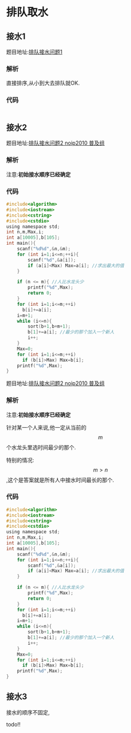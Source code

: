 # 排队取水

## 接水1

题目地址:[排队接水问题1 ](https://www.luogu.org/problemnew/show/P1223)

### 解析

直接排序,从小到大去排队就OK.

### 代码

```c
```


## 接水2


题目地址:[排队接水问题2 noip2010 普及组](https://www.luogu.org/problemnew/show/P1190)

### 解析

注意:**初始接水顺序已经确定**


### 代码

```c
#include<algorithm>
#include<iostream>
#include<cstring>
#include<cstdio>
using namespace std;
int n,m,Max,i;
int a[10005],b[105];
int main(){
	scanf("%d%d",&n,&m);
	for (int i=1;i<=n;++i){
		scanf("%d",&a[i]);
		if (a[i]<Max) Max=a[i]; //求出最大的值
	}

	if (n <= m){ //人比水龙头少
		printf("%d",Max); 
		return 0;
	}
	for (int i=1;i<=m;++i)
	  b[i]+=a[i];
	i=m+1;
	while (i<=n){
		sort(b+1,b+m+1);
		b[1]+=a[i]; //最少的那个加入一个新人
		i++;
	}
	Max=0;
	for (int i=1;i<=m;++i)
	  if (b[i]>Max) Max=b[i];
	printf("%d",Max);
}
```


题目地址:[排队接水问题2 noip2010 普及组](https://www.luogu.org/problemnew/show/P1190)

### 解析

注意:**初始接水顺序已经确定**

针对某一个人来说,他一定从当前的$$m$$个水龙头里选时间最少的那个.

特别的情况:$$m > n $$,这个是答案就是所有人中接水时间最长的那个.

### 代码

```c
#include<algorithm>
#include<iostream>
#include<cstring>
#include<cstdio>
using namespace std;
int n,m,Max,i;
int a[10005],b[105];
int main(){
	scanf("%d%d",&n,&m);
	for (int i=1;i<=n;++i){
		scanf("%d",&a[i]);
		if (a[i]<Max) Max=a[i]; //求出最大的值
	}

	if (n <= m){ //人比水龙头少
		printf("%d",Max); 
		return 0;
	}
	for (int i=1;i<=m;++i)
	  b[i]+=a[i];
	i=m+1;
	while (i<=n){
		sort(b+1,b+m+1);
		b[1]+=a[i]; //最少的那个加入一个新人
		i++;
	}
	Max=0;
	for (int i=1;i<=m;++i)
	  if (b[i]>Max) Max=b[i];
	printf("%d",Max);
}
```

## 接水3

接水的顺序不固定,

todo!!
